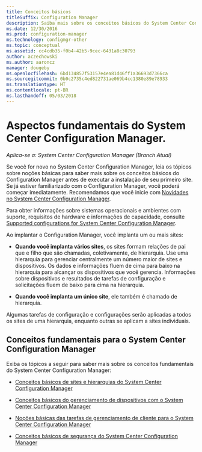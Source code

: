 ```yaml
---
title: Conceitos básicos
titleSuffix: Configuration Manager
description: Saiba mais sobre os conceitos básicos do System Center Configuration Manager.
ms.date: 12/30/2016
ms.prod: configuration-manager
ms.technology: configmgr-other
ms.topic: conceptual
ms.assetid: cc4cdb35-f0b4-42b5-9cec-6431a8c30793
author: aczechowski
ms.author: aaroncz
manager: dougeby
ms.openlocfilehash: 6bd134857f53157e4ea81d46ff1a36693d7366ca
ms.sourcegitcommit: 0b0c2735c4ed822731ae069b4cc1380e89e78933
ms.translationtype: HT
ms.contentlocale: pt-BR
ms.lasthandoff: 05/03/2018
---
```

# <a name="fundamentals-of-system-center-configuration-manager"></a>Aspectos fundamentais do System Center Configuration Manager.

*Aplica-se a: System Center Configuration Manager (Branch Atual)*

Se você for novo no System Center Configuration Manager, leia os tópicos sobre noções básicas para saber mais sobre os conceitos básicos do Configuration Manager antes de executar a instalação de seu primeiro site. Se já estiver familiarizado com o Configuration Manager, você poderá começar imediatamente. Recomendamos que você inicie com [Novidades no System Center Configuration Manager](/sccm/core/plan-design/changes/what-has-changed-from-configuration-manager-2012).  

 Para obter informações sobre sistemas operacionais e ambientes com suporte, requisitos de hardware e informações de capacidade, consulte [Supported configurations for System Center Configuration Manager](../../core/plan-design/configs/supported-configurations.md).  

 Ao implantar o Configuration Manager, você implanta um ou mais sites:  

-   **Quando você implanta vários sites**, os sites formam relações de pai que e filho que são chamadas, coletivamente, de hierarquia. Use uma hierarquia para gerenciar centralmente um número maior de sites e dispositivos.  Os dados e informações fluem de cima para baixo na hierarquia para alcançar os dispositivos que você gerencia. Informações sobre dispositivos e resultados de tarefas de configuração e solicitações fluem de baixo para cima na hierarquia.  

-   **Quando você implanta um único site**, ele também é chamado de hierarquia.  

 Algumas tarefas de configuração e configurações serão aplicadas a todos os sites de uma hierarquia, enquanto outras se aplicam a sites individuais.  

## <a name="fundamental-concepts-for-system-center-configuration-manager"></a>Conceitos fundamentais para o System Center Configuration Manager
Exiba os tópicos a seguir para saber mais sobre os conceitos fundamentais do System Center Configuration Manager:  

-   [Conceitos básicos de sites e hierarquias do System Center Configuration Manager](../../core/understand/fundamentals-of-sites-and-hierarchies.md)  

-   [Conceitos básicos do gerenciamento de dispositivos com o System Center Configuration Manager](../../core/understand/fundamentals-of-managing-devices.md)  

-   [Noções básicas das tarefas de gerenciamento de cliente para o System Center Configuration Manager](../../core/understand/fundamentals-of-client-management-tasks.md)  

-   [Conceitos básicos de segurança do System Center Configuration Manager](../../core/understand/fundamentals-of-security.md)  
